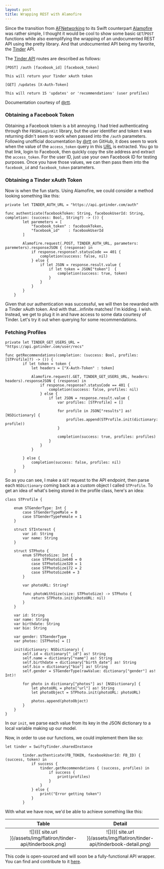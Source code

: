 ```yaml
---
layout: post
title: Wrapping REST with Alamofire
---
```


Since the transition from [AFNetworking](https://github.com/AFNetworking/AFNetworking) to its Swift counterpart [Alamofire](https://github.com/Alamofire/Alamofire) was rather simple, I thought it would be cool to show some basic `GET`/`POST` functions while also exemplifying the wrapping of an undocumented REST API using the pretty library. And that undocumented API being my favorite, the [Tinder](https://gotinder.com) API.

The [Tinder API](https://api.gotinder.com) routes are described as follows:

```
[POST] /auth [facebook_id] [facebook_token]

This will return your Tinder xAuth token

[GET] /updates [X-Auth-Token]

This will return 15 'updates' or 'recommendations' (user profiles)

```
Documentation courtesy of [@rtt](https://github.com/rtt).

### Obtaining a Facebook Token
Obtaining a Facebook token is a bit annoying. I had tried authenticating through the `FBSDKLoginKit` library, but the user identifier and token it was returning didn't seem to work when passed into the `/auth` parameters. Following unofficial documentation by [@rtt](https://github.com/rtt) on GitHub, it does seem to work when the value of the `access_token` query in this [URL]() is extracted. You go to that link, login to Facebook, then quickly copy the site address and extract the `access_token`. For the user ID, just use your own Facebook ID for testing purposes. Once you have those values, we can then pass them into the `facebook_id` and `facebook_token` parameters.

### Obtaining a Tinder xAuth Token
Now is when the fun starts. Using Alamofire, we could consider a method looking something like this:

```
private let TINDER_AUTH_URL = "https://api.gotinder.com/auth"

func authenticate(facebookToken: String, facebookUserId: String, completion: (success: Bool, String?) -> ()) {
        let paremeters = [
            "facebook_token" : facebookToken,
            "facebook_id"    : facebookUserId
        ]
        
        Alamofire.request(.POST, TINDER_AUTH_URL, parameters: paremeters).responseJSON { (response) in
            if response.response?.statusCode == 401 {
                completion(success: false, nil)
            } else {
                if let JSON = response.result.value {
                    if let token = JSON["token"]  {
                        completion(success: true, token)
                    }
                }
            }
        }
    }
```

Given that our authentication was successful, we will then be rewarded with a Tinder xAuth token. And with that...infinite matches! I'm kidding. I wish. Instead, we get to plug it in and have access to some data courtesy of Tinder. Let's try it out when querying for some recommendations.

### Fetching Profiles

```
private let TINDER_GET_USERS_URL = "https://api.gotinder.com/user/recs"

func getRecommendations(completion: (success: Bool, profiles: [STProfile]?) -> ()) {
        if let token = token {
            let headers = ["X-Auth-Token" : token]
            
            Alamofire.request(.GET, TINDER_GET_USERS_URL, headers: headers).responseJSON { (response) in
                if response.response?.statusCode == 401 {
                    completion(success: false, profiles: nil)
                } else {
                    if let JSON = response.result.value {
                        var profiles: [STProfile] = []
                        
                        for profile in JSON["results"] as! [NSDictionary] {
                            profiles.append(STProfile.init(dictionary: profile))
                        }
                        
                        completion(success: true, profiles: profiles)
                    }
                }
            }
            
        } else {
            completion(success: false, profiles: nil)
        }
    }
```

So as you can see, I make a `GET` request to the API endpoint, then parse each `NSDictionary` coming back as a custom object I called `STProfile`. To get an idea of what's being stored in the profile class, here's an idea:

```
class STProfile {
    
    enum STGenderType: Int {
        case STGenderTypeMale = 0
        case STGenderTypeFemale = 1
    }
    
    struct STInterest {
        var id: String
        var name: String
    }
    
    struct STPhoto {
        enum STPhotoSize: Int {
            case STPhotoSize640 = 0
            case STPhotoSize320 = 1
            case STPhotoSize172 = 2
            case STPhotoSize84 = 3
        }
        
        var photoURL: String?
        
        func photoWithSize(size: STPhotoSize) -> STPhoto {
            return STPhoto.init(photoURL: nil)
        }
    }
    
    var id: String
    var name: String
    var birthdate: String
    var bio: String

    var gender: STGenderType
    var photos: [STPhoto] = []
    
    init(dictionary: NSDictionary) {
        self.id = dictionary["_id"] as! String
        self.name = dictionary["name"] as! String
        self.birthdate = dictionary["birth_date"] as! String
        self.bio = dictionary["bio"] as! String
        self.gender = STGenderType(rawValue: dictionary["gender"] as! Int)!
        
        for photo in dictionary["photos"] as! [NSDictionary] {
            let photoURL = photo["url"] as! String
            let photoObject = STPhoto.init(photoURL: photoURL)
            
            photos.append(photoObject)
        }
    }
}
```

In our `init`, we parse each value from its key in the JSON dictionary to a local variable making up our model. 

Now, in order to use our functions, we could implement them like so:

```
let tinder = SwiftyTinder.sharedInstance
        
        tinder.authenticate(FB_TOKEN, facebookUserId: FB_ID) { (success, token) in
            if success {
                tinder.getRecommendations { (success, profiles) in
                    if success {
                        print(profiles)
                    }
                }
            } else {
                print("Error getting token")
            }
        }
```

With what we have now, we'd be able to achieve something like this:

Table            			  |  Detail
:-------------------------:|:-------------------------:
![]({{ site.url }}/assets/img/flatiron/tinder-api/tinderbook.png)  |  ![]({{ site.url }}/assets/img/flatiron/tinder-api/tinderbook-detail.png)

This code is open-sourced and will soon be a fully-functional API wrapper. You can find and contribute to it [here](https://github.com/imryan/swifty-tinder).

